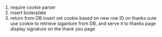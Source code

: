 1. require cookie parser
2. insert biolerplate
3. return from DB insert set cookie based on new row ID
on thanks oute use cookie to retrieve siganture from DB, and serve it to thanks page
display signature on the thank you page

